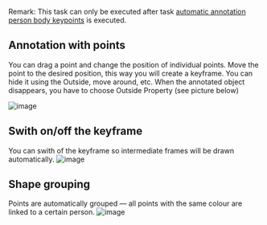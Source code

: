 Remark: This task can only be executed after task [automatic annotation person body keypoints](https://github.com/ReggieVW/cvat-docs/blob/main/manual/automatic_annotations.md#automatic-annotation-person-body-keypoints) is executed.

## Annotation with points
You can drag a point and change the position of individual points. Move the point to the desired position, this way you will create a keyframe. You can hide it using the Outside, move around, etc. When the annotated object disappears, you have to choose Outside Property (see picture below)

![image](https://user-images.githubusercontent.com/35894891/171391600-7cb5d041-0558-4155-842c-860ae18ec5f2.png)

## Swith on/off the keyframe
You can swith of the keyframe so intermediate frames will be drawn automatically.
![image](https://user-images.githubusercontent.com/35894891/171388737-3f40bbee-b661-497f-9c81-f97362fcf781.png)

## Shape grouping
Points are automatically grouped — all points with the same colour are linked to a certain person.
![image](https://user-images.githubusercontent.com/35894891/171384083-5e061097-691f-47a4-a970-9bcab0ddb7a9.png)
 
